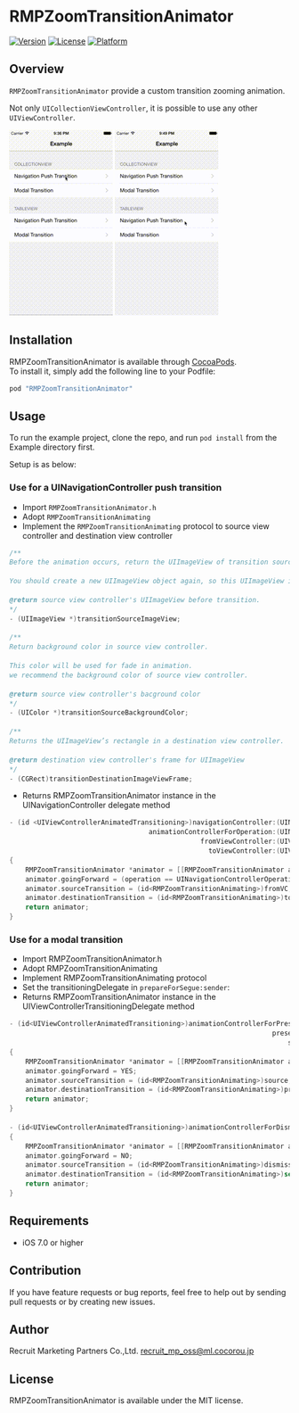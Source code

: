 # RMPZoomTransitionAnimator

[![Version](https://img.shields.io/cocoapods/v/RMPZoomTransitionAnimator.svg?style=flat)](http://cocoapods.org/pods/RMPZoomTransitionAnimator)
[![License](https://img.shields.io/cocoapods/l/RMPZoomTransitionAnimator.svg?style=flat)](http://cocoapods.org/pods/RMPZoomTransitionAnimator)
[![Platform](https://img.shields.io/cocoapods/p/RMPZoomTransitionAnimator.svg?style=flat)](http://cocoapods.org/pods/RMPZoomTransitionAnimator)

## Overview

`RMPZoomTransitionAnimator` provide a custom transition zooming animation.

Not only `UICollectionViewController`, it is possible to use any other `UIViewController`.

![Screen shot](docs/collectionview.gif)
![Screen shot](docs/tableview.gif)

## Installation

RMPZoomTransitionAnimator is available through [CocoaPods](http://cocoapods.org).   
To install
it, simply add the following line to your Podfile:

```ruby
pod "RMPZoomTransitionAnimator"
```

## Usage

To run the example project, clone the repo, and run `pod install` from the Example directory first.

Setup is as below:

### Use for a UINavigationController push transition

- Import `RMPZoomTransitionAnimator.h`
- Adopt `RMPZoomTransitionAnimating`
- Implement the `RMPZoomTransitionAnimating` protocol to source view controller and destination view controller

```objective-c
/**
Before the animation occurs, return the UIImageView of transition source view controller.

You should create a new UIImageView object again, so this UIImageView is moving.

@return source view controller's UIImageView before transition.
*/
- (UIImageView *)transitionSourceImageView;

/**
Return background color in source view controller.

This color will be used for fade in animation.
we recommend the background color of source view controller.

@return source view controller's bacground color
*/
- (UIColor *)transitionSourceBackgroundColor;

/**
Returns the UIImageView’s rectangle in a destination view controller.

@return destination view controller's frame for UIImageView
*/
- (CGRect)transitionDestinationImageViewFrame;
```

- Returns RMPZoomTransitionAnimator instance in the UINavigationController delegate method

```objective-c
- (id <UIViewControllerAnimatedTransitioning>)navigationController:(UINavigationController *)navigationController
                                   animationControllerForOperation:(UINavigationControllerOperation)operation
                                                fromViewController:(UIViewController *)fromVC
                                                  toViewController:(UIViewController *)toVC
{
    RMPZoomTransitionAnimator *animator = [[RMPZoomTransitionAnimator alloc] init];
    animator.goingForward = (operation == UINavigationControllerOperationPush);
    animator.sourceTransition = (id<RMPZoomTransitionAnimating>)fromVC;
    animator.destinationTransition = (id<RMPZoomTransitionAnimating>)toVC;
    return animator;
}
```

### Use for a modal transition

- Import RMPZoomTransitionAnimator.h
- Adopt RMPZoomTransitionAnimating
- Implement RMPZoomTransitionAnimating protocol
- Set the transitioningDelegate in `prepareForSegue:sender`:
- Returns RMPZoomTransitionAnimator instance in the UIViewControllerTransitioningDelegate method

```objective-c
- (id<UIViewControllerAnimatedTransitioning>)animationControllerForPresentedController:(UIViewController *)presented
                                                                  presentingController:(UIViewController *)presenting
                                                                      sourceController:(UIViewController *)source
{
    RMPZoomTransitionAnimator *animator = [[RMPZoomTransitionAnimator alloc] init];
    animator.goingForward = YES;
    animator.sourceTransition = (id<RMPZoomTransitionAnimating>)source;
    animator.destinationTransition = (id<RMPZoomTransitionAnimating>)presented;
    return animator;
}

- (id<UIViewControllerAnimatedTransitioning>)animationControllerForDismissedController:(UIViewController *)dismissed
{
    RMPZoomTransitionAnimator *animator = [[RMPZoomTransitionAnimator alloc] init];
    animator.goingForward = NO;
    animator.sourceTransition = (id<RMPZoomTransitionAnimating>)dismissed;
    animator.destinationTransition = (id<RMPZoomTransitionAnimating>)self;
    return animator;
}
```

## Requirements

- iOS 7.0 or higher 

## Contribution

If you have feature requests or bug reports, feel free to help out by sending pull requests or by creating new issues.

## Author

Recruit Marketing Partners Co.,Ltd. recruit_mp_oss@ml.cocorou.jp

## License

RMPZoomTransitionAnimator is available under the MIT license.
